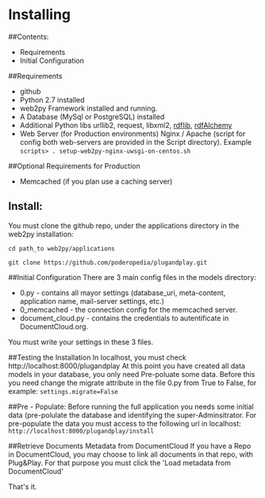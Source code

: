Installing
======

##Contents:
* Requirements
* Initial Configuration


##Requirements
* github
* Python 2.7 installed
* web2py Framework installed and running.
* A Database (MySql or PostgreSQL) installed
* Additional Python libs urllib2, request, libxml2, [rdflib](https://github.com/RDFLib), [rdfAlchemy](https://rdfalchemy.readthedocs.org/en/latest/)
* Web Server (for Production environments) Nginx / Apache (script for config both web-servers are provided in the Script directory). Example `scripts> . setup-web2py-nginx-uwsgi-on-centos.sh`

##Optional Requirements for Production
* Memcached (if you plan use a caching server)


## Install:
You must clone the github repo, under the applications directory in the web2py installation:

 `cd path_to web2py/applications`

 `git clone https://github.com/poderopedia/plugandplay.git`


##Initial Configuration
There are 3 main config files in the models directory:

* 0.py - contains all mayor settings (database_uri, meta-content, application name, mail-server settings, etc.)
* 0_memcached - the connection config for the memcached server.
* document_cloud.py - contains the credentials to autentificate in DocumentCloud.org.

You must write your settings in these 3 files.



##Testing the Installation
In localhost, you must check http://localhost:8000/plugandplay
At this point you have created all data models in your database, you only need Pre-poluate some data. Before this you need change the migrate attribute in the file 0.py from True to False, for example: `settings.migrate=False`


##Pre - Populate:
Before running the full application you needs some initial data (pre-polulate the database and identifying the super-Adminsitrator. 
For pre-populate the data you must access to the following url in localhost: `http://localhost:8000/plugandplay/install`

##Retrieve Documents Metadata from DocumentCloud
If you have a Repo in DocumentCloud, you may choose to link all documents in that repo, with Plug&Play. For that purpose you must click the 'Load metadata from DocumentCloud'


That's it.
